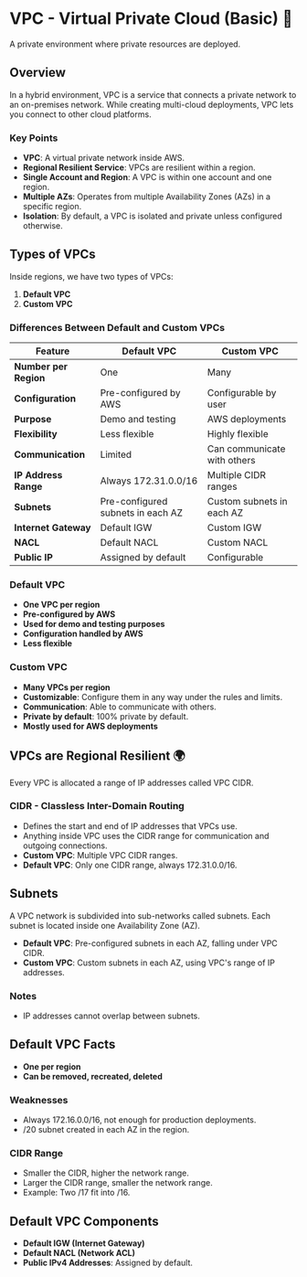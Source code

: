 # VPC - Virtual Private Cloud (Basic) 🚀

A private environment where private resources are deployed.

## Overview

In a hybrid environment, VPC is a service that connects a private network to an on-premises network. While creating multi-cloud deployments, VPC lets you connect to other cloud platforms.

### Key Points

- **VPC**: A virtual private network inside AWS.
- **Regional Resilient Service**: VPCs are resilient within a region.
- **Single Account and Region**: A VPC is within one account and one region.
- **Multiple AZs**: Operates from multiple Availability Zones (AZs) in a specific region.
- **Isolation**: By default, a VPC is isolated and private unless configured otherwise.

## Types of VPCs

Inside regions, we have two types of VPCs:

1. **Default VPC**
2. **Custom VPC**

### Differences Between Default and Custom VPCs

| Feature                | Default VPC                          | Custom VPC                          |
|------------------------|--------------------------------------|-------------------------------------|
| **Number per Region**  | One                                  | Many                                |
| **Configuration**      | Pre-configured by AWS                | Configurable by user                |
| **Purpose**            | Demo and testing                     | AWS deployments                     |
| **Flexibility**        | Less flexible                        | Highly flexible                     |
| **Communication**      | Limited                              | Can communicate with others         |
| **IP Address Range**   | Always 172.31.0.0/16                 | Multiple CIDR ranges                |
| **Subnets**            | Pre-configured subnets in each AZ    | Custom subnets in each AZ           |
| **Internet Gateway**   | Default IGW                          | Custom IGW                          |
| **NACL**               | Default NACL                         | Custom NACL                         |
| **Public IP**          | Assigned by default                  | Configurable                        |

### Default VPC

- **One VPC per region**
- **Pre-configured by AWS**
- **Used for demo and testing purposes**
- **Configuration handled by AWS**
- **Less flexible**

### Custom VPC

- **Many VPCs per region**
- **Customizable**: Configure them in any way under the rules and limits.
- **Communication**: Able to communicate with others.
- **Private by default**: 100% private by default.
- **Mostly used for AWS deployments**

## VPCs are Regional Resilient 🌍

Every VPC is allocated a range of IP addresses called VPC CIDR.

### CIDR - Classless Inter-Domain Routing

- Defines the start and end of IP addresses that VPCs use.
- Anything inside VPC uses the CIDR range for communication and outgoing connections.
- **Custom VPC**: Multiple VPC CIDR ranges.
- **Default VPC**: Only one CIDR range, always 172.31.0.0/16.

## Subnets

A VPC network is subdivided into sub-networks called subnets. Each subnet is located inside one Availability Zone (AZ).

- **Default VPC**: Pre-configured subnets in each AZ, falling under VPC CIDR.
- **Custom VPC**: Custom subnets in each AZ, using VPC's range of IP addresses.

### Notes

- IP addresses cannot overlap between subnets.

## Default VPC Facts

- **One per region**
- **Can be removed, recreated, deleted**

### Weaknesses

- Always 172.16.0.0/16, not enough for production deployments.
- /20 subnet created in each AZ in the region.

### CIDR Range

- Smaller the CIDR, higher the network range.
- Larger the CIDR range, smaller the network range.
- Example: Two /17 fit into /16.

## Default VPC Components

- **Default IGW (Internet Gateway)**
- **Default NACL (Network ACL)**
- **Public IPv4 Addresses**: Assigned by default.

